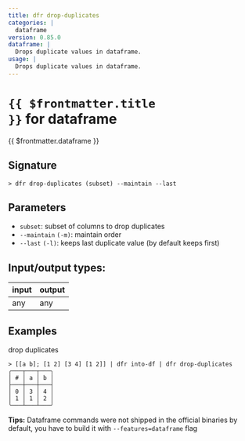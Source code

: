 ```yaml
---
title: dfr drop-duplicates
categories: |
  dataframe
version: 0.85.0
dataframe: |
  Drops duplicate values in dataframe.
usage: |
  Drops duplicate values in dataframe.
---
```

<!-- This file is automatically generated. Please edit the command in https://github.com/nushell/nushell instead. -->

# <code>{{ $frontmatter.title }}</code> for dataframe

<div class='command-title'>{{ $frontmatter.dataframe }}</div>

## Signature

```> dfr drop-duplicates (subset) --maintain --last```

## Parameters

 -  `subset`: subset of columns to drop duplicates
 -  `--maintain` `(-m)`: maintain order
 -  `--last` `(-l)`: keeps last duplicate value (by default keeps first)


## Input/output types:

| input | output |
| ----- | ------ |
| any   | any    |

## Examples

drop duplicates
```shell
> [[a b]; [1 2] [3 4] [1 2]] | dfr into-df | dfr drop-duplicates
╭───┬───┬───╮
│ # │ a │ b │
├───┼───┼───┤
│ 0 │ 3 │ 4 │
│ 1 │ 1 │ 2 │
╰───┴───┴───╯

```


**Tips:** Dataframe commands were not shipped in the official binaries by default, you have to build it with `--features=dataframe` flag
